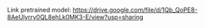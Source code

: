 Link pretrained model:
https://drive.google.com/file/d/1Qb_QoPE8-8AeUlyrry0QL8ehLk0MK3-E/view?usp=sharing

